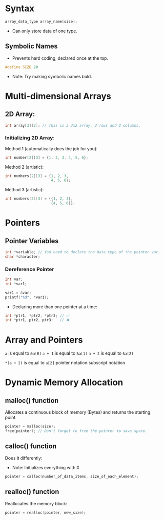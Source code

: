 # Syntax
```c
array_data_type array_name[size];
```
- Can only store data of one type.

## Symbolic Names
- Prevents hard coding, declared once at the top.

```c
#define SIZE 20
```
- Note: Try making symbolic names bold.

# Multi-dimensional Arrays

## 2D Array:
```c
int array[3][2]; // This is a 3x2 array, 3 rows and 2 columns.
```

### Initializing 2D Array:
Method 1 (automatically does the job for you):
```c
int number[2][3] = {1, 2, 3, 4, 5, 6};
```

Method 2 (artistic):
```c
int numbers[2][3] = {1, 2, 3,
                     4, 5, 6};
```

Method 3 (artistic):
```c 
int numbers[2][3] = {{1, 2, 3},
                     {4, 5, 6}};
```

# Pointers

## Pointer Variables
```c
int *variable; // You need to declare the data type of the pointer variable.
char *character;
```

### Dereference Pointer
```c
int var;
int *var1;

var1 = &var;
printf("%d", *var1);
```

- Declaring more than one pointer at a time:
```c
int *ptr1, *ptr2, *ptr3; // ✅
int *ptr1, ptr2, ptr3;   // ❌
```

# Array and Pointers
`a` is equal to `&a[0]`
`a + 1` is equal to `&a[1]`
`a + 2` is equal to `&a[2]`

`*(a + 2)` is equal to `a[2]`
pointer notation     subscript notation

# Dynamic Memory Allocation

## malloc() function
Allocates a continuous block of memory (Bytes) and returns the starting point:
```c
pointer = malloc(size);
free(pointer); // Don't forget to free the pointer to save space.
```

## calloc() function
Does it differently:
- Note: Initializes everything with 0.
```c
pointer = calloc(number_of_data_items, size_of_each_element);
```

## realloc() function
Reallocates the memory block:
```c
pointer = realloc(pointer, new_size);
```
